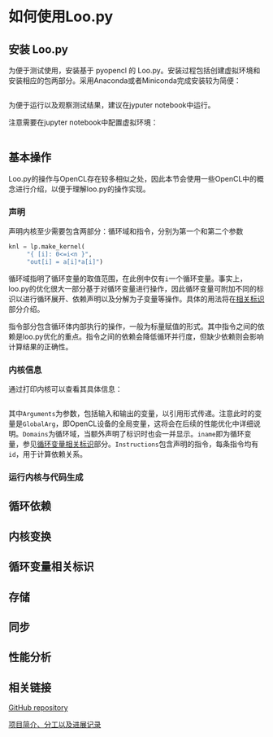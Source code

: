 # 如何使用Loo.py

## 安装 Loo.py 

为便于测试使用，安装基于 pyopencl 的 Loo.py。安装过程包括创建虚拟环境和安装相应的包两部分。采用Anaconda或者Miniconda完成安装较为简便：

```

```

为便于运行以及观察测试结果，建议在jyputer notebook中运行。

注意需要在jupyter notebook中配置虚拟环境：

```

```

## 基本操作

Loo.py的操作与OpenCL存在较多相似之处，因此本节会使用一些OpenCL中的概念进行介绍，以便于理解loo.py的操作实现。

### 声明

声明内核至少需要包含两部分：循环域和指令，分别为第一个和第二个参数

```python
knl = lp.make_kernel(
     "{ [i]: 0<=i<n }",
     "out[i] = a[i]*a[i]")
```

循环域指明了循环变量的取值范围，在此例中仅有`i`一个循环变量。事实上，loo.py的优化很大一部分基于对循环变量进行操作，因此循环变量可附加不同的标识以进行循环展开、依赖声明以及分解为子变量等操作。具体的用法将在[相关标识](#循环变量相关标识)部分介绍。

指令部分包含循环体内部执行的操作，一般为标量赋值的形式。其中指令之间的依赖是loo.py优化的重点。指令之间的依赖会降低循环并行度，但缺少依赖则会影响计算结果的正确性。

### 内核信息

通过打印内核可以查看其具体信息：

```

```

其中`Arguments`为参数，包括输入和输出的变量，以引用形式传递。注意此时的变量是`GlobalArg`，即OpenCL设备的全局变量，这将会在后续的性能优化中详细说明。`Domains`为循环域，当额外声明了标识时也会一并显示。`iname`即为循环变量，参见[循环变量相关标识](#循环变量相关标识)部分。`Instructions`包含声明的指令，每条指令均有`id`，用于计算依赖关系。

### 运行内核与代码生成




## 循环依赖

## 内核变换

## 循环变量相关标识

## 存储

## 同步

## 性能分析

## 相关链接

[GitHub repository](https://github.com/01-Loopy/loo.py-intro)

[项目简介、分工以及进展记录](https://github.com/01-Loopy/2017fall-student-teamworks/blob/master/01-loopy.md)